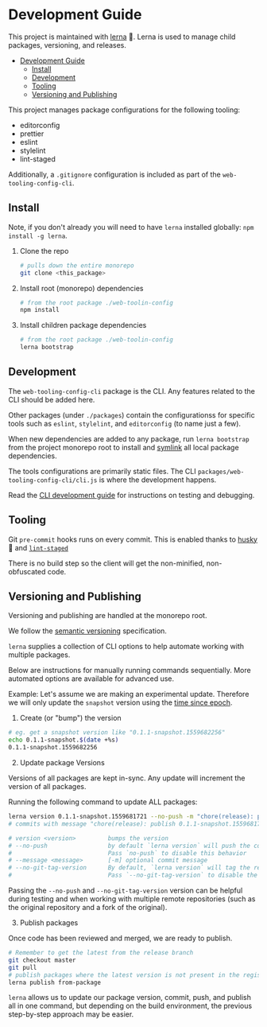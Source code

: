 # Development Guide

This project is maintained with [lerna](https://github.com/lerna/lerna) 🐉.
Lerna is used to manage child packages, versioning, and releases.

- [Development Guide](#development-guide)
  - [Install](#install)
  - [Development](#development)
  - [Tooling](#tooling)
  - [Versioning and Publishing](#versioning-and-publishing)

This project manages package configurations for the following tooling:

- editorconfig
- prettier
- eslint
- stylelint
- lint-staged

Additionally, a `.gitignore` configuration is included as part of the
`web-tooling-config-cli`.

## Install

Note, if you don't already you will need to have `lerna` installed globally:
`npm install -g lerna`.

1. Clone the repo
   ```bash
   # pulls down the entire monorepo
   git clone <this_package>
   ```
2. Install root (monorepo) dependencies
   ```bash
   # from the root package ./web-toolin-config
   npm install
   ```
3. Install children package dependencies

   ```bash
   # from the root package ./web-toolin-config
   lerna bootstrap
   ```

## Development

The `web-tooling-config-cli` package is the CLI. Any features related to the CLI
should be added here.

Other packages (under `./packages`) contain the configurationss for specific
tools such as `eslint`, `stylelint`, and `editorconfig` (to name just a few).

When new dependencies are added to any package, run `lerna bootstrap` from the
project monorepo root to install and
[symlink](https://en.wikipedia.org/wiki/Symbolic_link) all local package
dependencies.

The tools configurations are primarily static files. The CLI
`packages/web-tooling-config-cli/cli.js` is where the development happens.

Read the
[CLI development guide](./tree/master/packages/web-tooling-config-cli/DEVELOPMENT.md)
for instructions on testing and debugging.

## Tooling

Git `pre-commit` hooks runs on every commit. This is enabled thanks to
[husky](https://github.com/typicode/husky) 🐶 and
[`lint-staged`](https://github.com/okonet/lint-staged)

There is no build step so the client will get the non-minified, non-obfuscated
code.

## Versioning and Publishing

Versioning and publishing are handled at the monorepo root.

We follow the [semantic versioning](https://semver.org/) specification.

`lerna` supplies a collection of CLI options to help automate working with
multiple packages.

Below are instructions for manually running commands sequentially. More
automated options are available for advanced use.

Example: Let's assume we are making an experimental update. Therefore we will
only update the `snapshot` version using the
[time since epoch](https://en.wikipedia.org/wiki/Unix_time).

1. Create (or "bump") the version

```bash
# eg. get a snapshot version like "0.1.1-snapshot.1559682256"
echo 0.1.1-snapshot.$(date +%s)
0.1.1-snapshot.1559682256
```

2. Update package Versions

Versions of all packages are kept in-sync. Any update will increment the version
of all packages.

Running the following command to update ALL packages:

```bash
lerna version 0.1.1-snapshot.1559681721 --no-push -m "chore(release): publish %v"
# commits with message "chore(release): publish 0.1.1-snapshot.1559681721"

# version <version>         bumps the version
# --no-push                 by default `lerna version` will push the commit and git tag.
#                           Pass `no-push` to disable this behavior
# --message <message>       [-m] optional commit message
# --no-git-tag-version      By default, `lerna version` will tag the release.
#                           Pass `--no-git-tag-version` to disable the behavior.
```

Passing the `--no-push` and `--no-git-tag-version` version can be helpful during
testing and when working with multiple remote repositories (such as the original
repository and a fork of the original).

3. Publish packages

Once code has been reviewed and merged, we are ready to publish.

```bash
# Remember to get the latest from the release branch
git checkout master
git pull
# publish packages where the latest version is not present in the registry
lerna publish from-package
```

`lerna` allows us to update our package version, commit, push, and publish all
in one command, but depending on the build environment, the previous
step-by-step approach may be easier.
